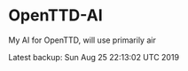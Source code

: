 # OpenTTD-AI
My AI for OpenTTD, will use primarily air

Latest backup: Sun Aug 25 22:13:02 UTC 2019
